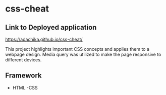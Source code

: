 # css-cheat
## Link to Deployed application
https://adachika.github.io/css-cheat/

This project highlights important CSS concepts and applies them to a webpage design. Media query was utilized to make the page responsive to different devices.

## Framework
- HTML
-CSS
